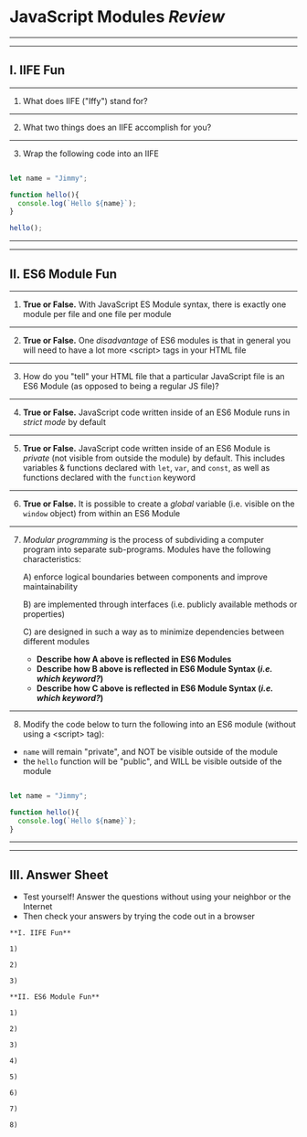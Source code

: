 # JavaScript Modules *Review*

<hr><hr>

## I. IIFE Fun

<hr>

1) What does IIFE ("Iffy") stand for?

<hr>

2) What two things does an IIFE accomplish for you?

<hr>

3) Wrap the following code into an IIFE

```js

let name = "Jimmy";

function hello(){
  console.log(`Hello ${name}`);
}

hello();

```

<hr><hr>

## II. ES6 Module Fun

<hr>

1) **True or False.** With JavaScript ES Module syntax, there is exactly one module per file and one file per module

<hr>

2) **True or False.** One *disadvantage* of ES6 modules is that in general you will need to have a lot more &lt;script> tags in your HTML file

<hr>

3) How do you "tell" your HTML file that a particular JavaScript file is an ES6 Module (as opposed to being a regular JS file)? 

<hr>

4) **True or False.** JavaScript code written inside of an ES6 Module runs in *strict mode* by default

<hr>

5) **True or False.** JavaScript code written inside of an ES6 Module is *private* (not visible from outside the module) by default. This includes variables & functions declared with `let`, `var`, and `const`, as well as functions declared with the `function` keyword

<hr>

6) **True or False.** It is possible to create a *global* variable (i.e. visible on the `window` object) from within an ES6 Module

<hr>

7) *Modular programming* is the process of subdividing a computer program into separate sub-programs. Modules have the following characteristics:

    A) enforce logical boundaries between components and improve maintainability
  
    B) are implemented through interfaces (i.e. publicly available methods or properties)
  
    C) are designed in such a way as to minimize dependencies between different modules

    - **Describe how A above is reflected in ES6 Modules**
    - **Describe how B above is reflected in ES6 Module Syntax (*i.e. which keyword?*)**
    - **Describe how C above is reflected in ES6 Module Syntax (*i.e. which keyword?*)**

<hr>

8) Modify the code below to turn the following into an ES6 module (without using a &lt;script> tag):
  - `name` will remain "private", and NOT be visible outside of the module
  - the `hello` function will be "public", and WILL be visible outside of the module

```js

let name = "Jimmy";

function hello(){
  console.log(`Hello ${name}`);
}

```

<hr><hr>

##  III. Answer Sheet

- Test yourself!  Answer the questions without using your neighbor or the Internet
- Then check your answers by trying the code out in a browser

```text
**I. IIFE Fun**

1)

2)

3)

**II. ES6 Module Fun**

1)

2)

3)

4)

5)

6)

7)

8)
```

